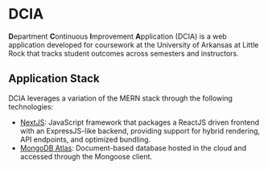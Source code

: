 # DCIA

**D**epartment **C**ontinuous **I**mprovement **A**pplication (DCIA) is a web
application developed for coursework at the University of Arkansas at Little
Rock that tracks student outcomes across semesters and instructors.

## Application Stack

DCIA leverages a variation of the MERN stack through the following technologies:

- [NextJS](https://nextjs.org): JavaScript framework that packages a ReactJS driven frontend with an ExpressJS-like backend, providing support for hybrid rendering, API endpoints, and optimized bundling.
- [MongoDB Atlas](https://www.mongodb.com/cloud/atlas): Document-based database hosted in the cloud and accessed through the Mongoose client.
